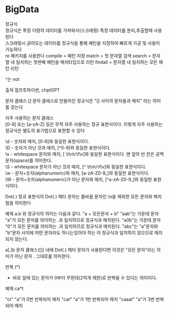 # BigData
정규식<br>
정규식은 특정 다량의 데이터를 가져와서(스크래핑) 특정 데이터를 분리,추출할때 사용된다<br>
스크래핑시 긁어오는 데이터를 정규식을 통해 패턴을 지정하여 빠르게 가공 및 사용이 가능하다<br>
re 패키지를 사용한다
compile = 패턴 지정
match = 첫 문자열 검색
search = 문자열 내 일치하는 첫번째 패턴을 매치타입으로 리턴
findall = 문자열 내 일치하는 모든 패턴 리턴



^는 not


출처 점프투파이썬, chptGPT




문자 클래스 []
문자 클래스로 만들어진 정규식은 "[] 사이의 문자들과 매치" 라는 의미를 갖는다

자주 사용하는 문자 클래스<br>
[0-9] 또는 [a-zA-Z] 등은 무척 자주 사용하는 정규 표현식이다. 이렇게 자주 사용하는 정규식은 별도의 표기법으로 표현할 수 있다<br>

\d - 숫자와 매치, [0-9]와 동일한 표현식이다.<br>
\D - 숫자가 아닌 것과 매치, [^0-9]와 동일한 표현식이다.<br>
\s - whitespace 문자와 매치, [ \t\n\r\f\v]와 동일한 표현식이다. 맨 앞의 빈 칸은 공백문자(space)를 의미한다.<br>
\S - whitespace 문자가 아닌 것과 매치, [^ \t\n\r\f\v]와 동일한 표현식이다.<br>
\w - 문자+숫자(alphanumeric)와 매치, [a-zA-Z0-9_]와 동일한 표현식이다.<br>
\W - 문자+숫자(alphanumeric)가 아닌 문자와 매치, [^a-zA-Z0-9_]와 동일한 표현식이다.<br>



Dot(.)
정규 표현식의 Dot(.) 메타 문자는 줄바꿈 문자인 \n을 제외한 모든 문자와 매치됨을 의미한다

예제
a.b
위 정규식의 의미는 다음과 같다.  "a + 모든문자 + b"
"aab"는 가운데 문자 "a"가 모든 문자를 의미하는 .과 일치하므로 정규식과 매치된다.
"a0b"는 가운데 문자 "0"가 모든 문자를 의미하는 .과 일치하므로 정규식과 매치된다.
"abc"는 "a"문자와 "b"문자 사이에 어떤 문자라도 하나는있어야 하는 이 정규식과 일치하지 않으므로 매치되지 않는다.

a[.]b
문자 클래스([]) 내에 Dot(.) 메타 문자가 사용된다면 이것은 "모든 문자"라는 의미가 아닌 문자 . 그대로를 의미한다.



반복 (*)
* 바로 앞에 있는 문자가 0부터 무한대(2억개 제한)로 반복될 수 있다는 의미이다.

예제
ca*t

"ct" "a"가 0번 반복되어 매치
"cat" "a"가 1번 반복되어 매치
"caaat" "a"가 3번 반복되어 매치










